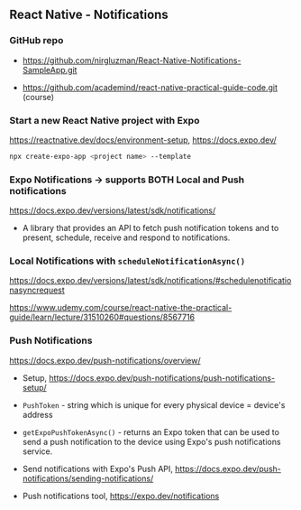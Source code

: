 ## React Native - Notifications

### GitHub repo

- https://github.com/nirgluzman/React-Native-Notifications-SampleApp.git

- https://github.com/academind/react-native-practical-guide-code.git (course)

### Start a new React Native project with Expo

https://reactnative.dev/docs/environment-setup, https://docs.expo.dev/

```bash
npx create-expo-app <project name> --template
```

### Expo Notifications -> supports BOTH Local and Push notifications

https://docs.expo.dev/versions/latest/sdk/notifications/

- A library that provides an API to fetch push notification tokens and to present, schedule, receive
  and respond to notifications.

### Local Notifications with `scheduleNotificationAsync()`

https://docs.expo.dev/versions/latest/sdk/notifications/#schedulenotificationasyncrequest

https://www.udemy.com/course/react-native-the-practical-guide/learn/lecture/31510260#questions/8567716

### Push Notifications

https://docs.expo.dev/push-notifications/overview/

- Setup, https://docs.expo.dev/push-notifications/push-notifications-setup/

- `PushToken` - string which is unique for every physical device = device's address

- `getExpoPushTokenAsync()` - returns an Expo token that can be used to send a push notification to
  the device using Expo's push notifications service.

- Send notifications with Expo's Push API,
  https://docs.expo.dev/push-notifications/sending-notifications/

- Push notifications tool, https://expo.dev/notifications

